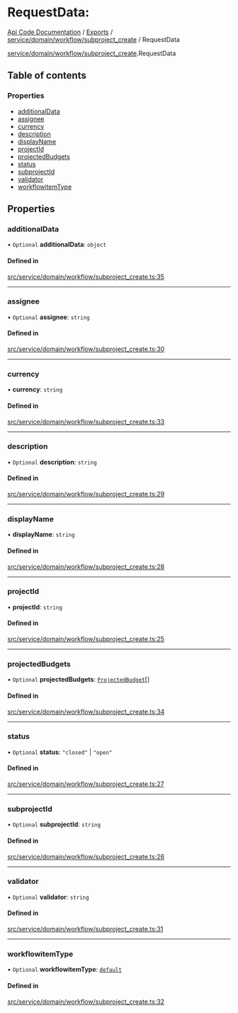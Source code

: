 # RequestData: 
 
[Api Code Documentation](../README.md) / [Exports](../modules.md) / [service/domain/workflow/subproject\_create](../modules/service_domain_workflow_subproject_create.md) / RequestData

[service/domain/workflow/subproject\_create](../modules/service_domain_workflow_subproject_create.md).RequestData

## Table of contents

### Properties

- [additionalData](service_domain_workflow_subproject_create.RequestData.md#additionaldata)
- [assignee](service_domain_workflow_subproject_create.RequestData.md#assignee)
- [currency](service_domain_workflow_subproject_create.RequestData.md#currency)
- [description](service_domain_workflow_subproject_create.RequestData.md#description)
- [displayName](service_domain_workflow_subproject_create.RequestData.md#displayname)
- [projectId](service_domain_workflow_subproject_create.RequestData.md#projectid)
- [projectedBudgets](service_domain_workflow_subproject_create.RequestData.md#projectedbudgets)
- [status](service_domain_workflow_subproject_create.RequestData.md#status)
- [subprojectId](service_domain_workflow_subproject_create.RequestData.md#subprojectid)
- [validator](service_domain_workflow_subproject_create.RequestData.md#validator)
- [workflowitemType](service_domain_workflow_subproject_create.RequestData.md#workflowitemtype)

## Properties

### additionalData

• `Optional` **additionalData**: `object`

#### Defined in

[src/service/domain/workflow/subproject_create.ts:35](https://github.com/openkfw/TruBudget/blob/d2b440c/api/src/service/domain/workflow/subproject_create.ts#L35)

___

### assignee

• `Optional` **assignee**: `string`

#### Defined in

[src/service/domain/workflow/subproject_create.ts:30](https://github.com/openkfw/TruBudget/blob/d2b440c/api/src/service/domain/workflow/subproject_create.ts#L30)

___

### currency

• **currency**: `string`

#### Defined in

[src/service/domain/workflow/subproject_create.ts:33](https://github.com/openkfw/TruBudget/blob/d2b440c/api/src/service/domain/workflow/subproject_create.ts#L33)

___

### description

• `Optional` **description**: `string`

#### Defined in

[src/service/domain/workflow/subproject_create.ts:29](https://github.com/openkfw/TruBudget/blob/d2b440c/api/src/service/domain/workflow/subproject_create.ts#L29)

___

### displayName

• **displayName**: `string`

#### Defined in

[src/service/domain/workflow/subproject_create.ts:28](https://github.com/openkfw/TruBudget/blob/d2b440c/api/src/service/domain/workflow/subproject_create.ts#L28)

___

### projectId

• **projectId**: `string`

#### Defined in

[src/service/domain/workflow/subproject_create.ts:25](https://github.com/openkfw/TruBudget/blob/d2b440c/api/src/service/domain/workflow/subproject_create.ts#L25)

___

### projectedBudgets

• `Optional` **projectedBudgets**: [`ProjectedBudget`](service_domain_workflow_projected_budget.ProjectedBudget.md)[]

#### Defined in

[src/service/domain/workflow/subproject_create.ts:34](https://github.com/openkfw/TruBudget/blob/d2b440c/api/src/service/domain/workflow/subproject_create.ts#L34)

___

### status

• `Optional` **status**: ``"closed"`` \| ``"open"``

#### Defined in

[src/service/domain/workflow/subproject_create.ts:27](https://github.com/openkfw/TruBudget/blob/d2b440c/api/src/service/domain/workflow/subproject_create.ts#L27)

___

### subprojectId

• `Optional` **subprojectId**: `string`

#### Defined in

[src/service/domain/workflow/subproject_create.ts:26](https://github.com/openkfw/TruBudget/blob/d2b440c/api/src/service/domain/workflow/subproject_create.ts#L26)

___

### validator

• `Optional` **validator**: `string`

#### Defined in

[src/service/domain/workflow/subproject_create.ts:31](https://github.com/openkfw/TruBudget/blob/d2b440c/api/src/service/domain/workflow/subproject_create.ts#L31)

___

### workflowitemType

• `Optional` **workflowitemType**: [`default`](../modules/service_domain_workflowitem_types_types.md#default)

#### Defined in

[src/service/domain/workflow/subproject_create.ts:32](https://github.com/openkfw/TruBudget/blob/d2b440c/api/src/service/domain/workflow/subproject_create.ts#L32)
